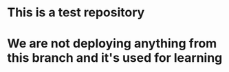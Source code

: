 # This is a test repository
# We are not deploying anything from this branch and it's used for learning 
